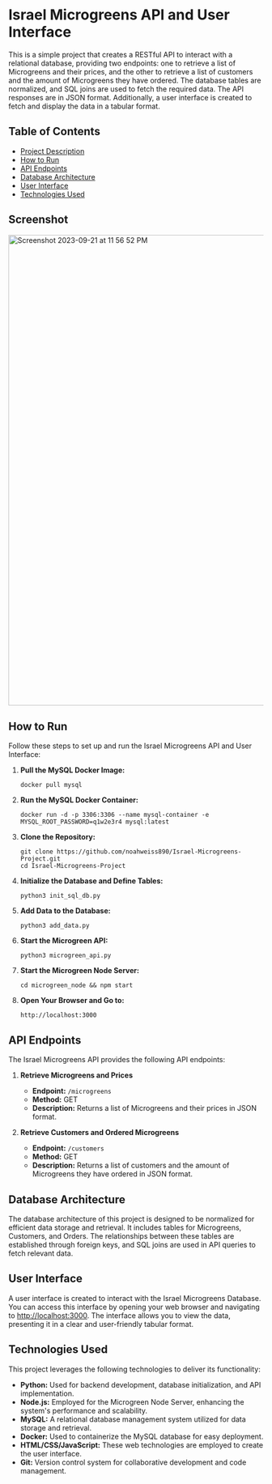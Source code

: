 # Israel Microgreens API and User Interface

This is a simple project that creates a RESTful API to interact with a relational database, providing two endpoints: one to retrieve a list of Microgreens and their prices, and the other to retrieve a list of customers and the amount of Microgreens they have ordered. The database tables are normalized, and SQL joins are used to fetch the required data. The API responses are in JSON format. Additionally, a user interface is created to fetch and display the data in a tabular format.

## Table of Contents
- [Project Description](#israel-microgreens-api-and-user-interface)
- [How to Run](#how-to-run)
- [API Endpoints](#api-endpoints)
- [Database Architecture](#database-architecture)
- [User Interface](#user-interface)
- [Technologies Used](#technologies-used)

## Screenshot
<img width="930" alt="Screenshot 2023-09-21 at 11 56 52 PM" src="https://github.com/noahweiss890/Israel-Microgreens-Project/assets/93292627/1de316ea-89fa-41c5-b239-a78ee43654bf">


## How to Run

Follow these steps to set up and run the Israel Microgreens API and User Interface:

1. **Pull the MySQL Docker Image:**
   ```
   docker pull mysql
   ```

2. **Run the MySQL Docker Container:**
   ```
   docker run -d -p 3306:3306 --name mysql-container -e MYSQL_ROOT_PASSWORD=q1w2e3r4 mysql:latest
   ```

3. **Clone the Repository:**
   ```
   git clone https://github.com/noahweiss890/Israel-Microgreens-Project.git
   cd Israel-Microgreens-Project
   ```

4. **Initialize the Database and Define Tables:**
   ```
   python3 init_sql_db.py
   ```

5. **Add Data to the Database:**
   ```
   python3 add_data.py
   ```

6. **Start the Microgreen API:**
   ```
   python3 microgreen_api.py
   ```

7. **Start the Microgreen Node Server:**
   ```
   cd microgreen_node && npm start
   ```

8. **Open Your Browser and Go to:**
   ```
   http://localhost:3000
   ```

## API Endpoints

The Israel Microgreens API provides the following API endpoints:

1. **Retrieve Microgreens and Prices**
   - **Endpoint:** `/microgreens`
   - **Method:** GET
   - **Description:** Returns a list of Microgreens and their prices in JSON format.

2. **Retrieve Customers and Ordered Microgreens**
   - **Endpoint:** `/customers`
   - **Method:** GET
   - **Description:** Returns a list of customers and the amount of Microgreens they have ordered in JSON format.

## Database Architecture

The database architecture of this project is designed to be normalized for efficient data storage and retrieval. It includes tables for Microgreens, Customers, and Orders. The relationships between these tables are established through foreign keys, and SQL joins are used in API queries to fetch relevant data.

## User Interface

A user interface is created to interact with the Israel Microgreens Database. You can access this interface by opening your web browser and navigating to [http://localhost:3000](http://localhost:3000). The interface allows you to view the data, presenting it in a clear and user-friendly tabular format.

## Technologies Used

This project leverages the following technologies to deliver its functionality:

- **Python:** Used for backend development, database initialization, and API implementation.
- **Node.js:** Employed for the Microgreen Node Server, enhancing the system's performance and scalability.
- **MySQL:** A relational database management system utilized for data storage and retrieval.
- **Docker:** Used to containerize the MySQL database for easy deployment.
- **HTML/CSS/JavaScript:** These web technologies are employed to create the user interface.
- **Git:** Version control system for collaborative development and code management.
